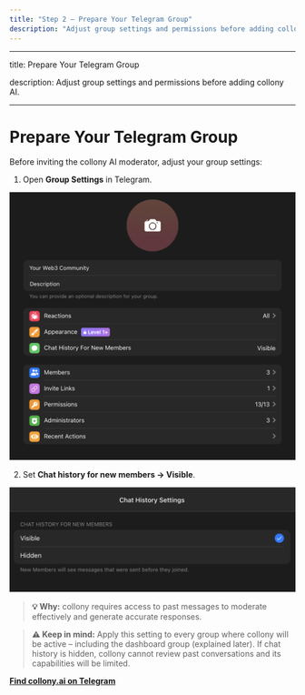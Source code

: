 ```yaml
---
title: "Step 2 — Prepare Your Telegram Group"
description: "Adjust group settings and permissions before adding collony AI."
---
```


---

title: Prepare Your Telegram Group

description: Adjust group settings and permissions before adding collony AI.

---

# Prepare Your Telegram Group

Before inviting the collony AI moderator, adjust your group settings:

1. Open **Group Settings** in Telegram.

![Screenshot 2025 08 14 At 14 52 49 Pn](/public/Screenshot_2025-08-14_at_14.52.49.png)

2. Set **Chat history for new members → Visible**.

![Screenshot 2025 08 14 At 15 09 29 Pn](/public/Screenshot_2025-08-14_at_15.09.29.png)

>  **💡 Why:** collony requires access to past messages to moderate effectively and generate accurate responses.

>  **⚠️ Keep in mind:** Apply this setting to every group where collony will be active – including the dashboard group (explained later). If chat history is hidden, collony cannot review past conversations and its capabilities will be limited.

[**Find collony.ai on Telegram**](find-collony-on-telegram.md)